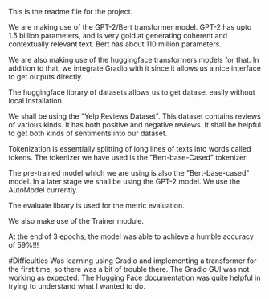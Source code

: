 This is the readme file for the project. 


We are making use of the GPT-2/Bert transformer model. GPT-2 has upto 1.5 billion parameters, and is very goid at generating coherent and contextually relevant text. Bert has about 110 million parameters. 

We are also making use of the huggingface transformers models for that. In addition to that, we integrate Gradio with it since it allows us a nice interface to get outputs directly. 

The huggingface library of datasets allows us to get dataset easily without local installation. 

We shall be using the "Yelp Reviews Dataset". This dataset contains reviews of various kinds. It has both positive and negative reviews. It shall be helpful to get both kinds of sentiments into our dataset.

Tokenization is essentially splitting of long lines of texts into words called tokens. The tokenizer we have used is the "Bert-base-Cased" tokenizer. 

The pre-trained model which we are using is also the "Bert-base-cased" model. In a later stage we shall be using the GPT-2 model. We use the AutoModel currently. 

The evaluate library is used for the metric evaluation. 

We also make use of the Trainer module. 

At the end of 3 epochs, the model was able to achieve a humble accuracy of 59%!!! 

#Difficulties
Was learning using Gradio and implementing a transformer for the first time, so there was a bit of trouble there. The Gradio GUI was not working as expected. 
The Hugging Face documentation was quite helpful in trying to understand what I wanted to do. 

